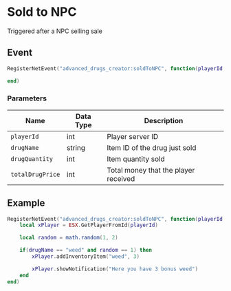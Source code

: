 # Sold to NPC

Triggered after a NPC selling sale

## Event
``` lua
RegisterNetEvent("advanced_drugs_creator:soldToNPC", function(playerId, drugName, drugQuantity, totalDrugPrice)

end)
```

### Parameters

| Name              | Data Type | Description                 |
| -                 | -         | -                             |
| `playerId`         | int    | Player server ID |
| `drugName`         | string    | Item ID of the drug just sold |
| `drugQuantity`         | int    | Item quantity sold |
| `totalDrugPrice`         | int    | Total money that the player received |

## Example
``` lua
RegisterNetEvent("advanced_drugs_creator:soldToNPC", function(playerId, drugName, drugQuantity, totalDrugPrice)
    local xPlayer = ESX.GetPlayerFromId(playerId)

    local random = math.random(1, 2)

    if(drugName == "weed" and random == 1) then
        xPlayer.addInventoryItem("weed", 3)

        xPlayer.showNotification("Here you have 3 bonus weed")
    end
end)
```